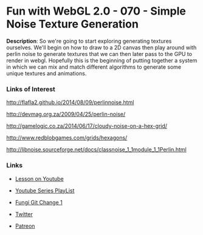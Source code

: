 # Fun with WebGL 2.0 - 070 - Simple Noise Texture Generation
**Description**:
So we're going to start exploring generating textures ourselves. We'll begin on how to draw to a 2D canvas then play around with perlin noise to generate textures that we can then later pass to the GPU to render in webgl. Hopefully this is the beginning of putting together a system in which we can mix and match different algorithms to generate some unique textures and animations.

### Links of Interest
http://flafla2.github.io/2014/08/09/perlinnoise.html

http://devmag.org.za/2009/04/25/perlin-noise/

http://gamelogic.co.za/2014/06/17/cloudy-noise-on-a-hex-grid/

http://www.redblobgames.com/grids/hexagons/

http://libnoise.sourceforge.net/docs/classnoise_1_1module_1_1Perlin.html


### Links
* [Lesson on Youtube](https://youtu.be/j5IjKpVjce0)
* [Youtube Series PlayList](https://www.youtube.com/playlist?list=PLMinhigDWz6emRKVkVIEAaePW7vtIkaIF)
* [Fungi Git Change 1](https://github.com/sketchpunk/FunWithWebGL2/commit/440fb0b136d1068868afdbc1192ab02f34c2b6d5)

* [Twitter](https://twitter.com/SketchpunkLabs)
* [Patreon](https://www.patreon.com/sketchpunk)